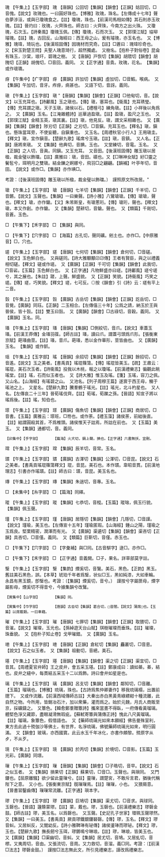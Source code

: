 <!-- { "loadSidebar": true } -->
瑰	【午集上】【玉字部】	瑰	【唐韻】公回切【集韻】【韻會】【正韻】姑回切，□音傀。【說文】玫瑰也。一曰圓好珠也。【博雅】玫瑰，珠名。【左傳成十七年】聲伯夢涉洹，或與已瓊瑰食之。【註】瓊瑰，珠也。【前漢司馬相如傳】其石則赤玉玫瑰。【註】晉灼曰：玫瑰，火齊珠也。師古曰：火齊珠，今南方之出火珠。　又瓊瑰，石次玉。【詩秦風】瓊瑰玉佩。【傳】瓊瑰，石而次玉。　又【郭璞江賦】珕珋璿瑰。【註】瑰，古回反。山海經曰：西王母之山，爰有璿瑰，亦玉名也。　又【博雅】瑰瑋，琦玩也。【後漢班固傳】因瑰材而究奇。【註】□蒼曰：瑰瑋珍奇也。　又【宋玉對楚王問】夫聖人瑰意琦行，超然獨處。　又樹名。【抱朴子對俗卷】昆侖有珠玉，沙棠，琅玕，碧瑰之樹。　又【唐韻】戸恢切【集韻】胡隈切【韻會】胡隗切【正韻】胡傀切，□音回。義同。　又【正字通】音貴。玫瑰，花名。　【集韻】或作瓌璝。

疨	【午集中】【疒字部】	疨	【廣韻】許加切【集韻】虛加切，□音鰕。喉病。　又【集韻】午加切，音牙。痄疨，病甚也。　又語下切，音訝。義同。

瑱	【午集上】【玉字部】	瑱	"【唐韻】【集韻】【韻會】【正韻】□他甸切，音。【說文】以玉充耳也。【詩鄘風】玉之瑱也。【傳】瑱，塞耳也。【衞風】充耳琇瑩。【傳】充耳謂之瑱。天子玉瑱，諸侯以石。【禮檀弓】練角瑱。【註】小祥後以角爲之。　又【廣韻】玉名。【江淹雜體詩】巡華過盈瑱。【註】盈瑱，盈尺之玉也。　又【郭璞江賦】金精玉英，瑱其裏。【註】瑱，他見反。瑱，謂文采相雜也。　又【廣韻】【集韻】【韻會】陟刃切【正韻】之刃切，□音鎭。充耳玉也。【釋名】瑱，鎭也。懸珠當耳旁，不使妄聽，自鎭重也。　又玉名。【周禮秋官小行人】王用瑱圭。【釋文】瑱，宜作鎭音。【楚辭九歌】瑤席兮玉瑱。【註】瑱，音鎮。　又人名。【正韻】唐將來瑱。　又【集韻】他典切，音腆。玉也。　又堂練切，音電。玉名。　又【正韻】之人切，音眞。同鎭。又玉充耳。　又音田。【後漢班固傳】雕玉瑱以居楹，裁金璧以飾璫。【註】廣雅曰：瑱，音田。礩也。又【□琳神女賦】紆□靈之鬢髢兮，珥明月之雙瑱。結金鑠之婀娜兮，飛羽□之翩翩。【韻補】叶亭年切，音田。　【說文】或作□。【集韻】亦作琠□。

考證：〔【後漢班固傳】雕玉瑱以所楹，裁金璧以飾璫。〕　謹照原文所改居。"

瑲	【午集上】【玉字部】	瑲	【唐韻】七羊切【集韻】【韻會】【正韻】千羊切，□音鏘。【說文】玉聲也。【集韻】一曰樂聲。【詩小雅】八鸞瑲瑲。【傳】瑲瑲，聲也。【釋文】瑲，亦作鎗。【又】朱芾斯皇，有瑲蔥珩。【傳】瑲珩，聲也。【釋文】瑲，本又作創。亦作鎗。　又【集韻】楚耕切，音鎗。聲也。　又【類篇】千剛切，音蒼。玉色。

□	【午集下】【禾字部】	□	【集韻】與同。

□	【午集下】【穴字部】	□	【海篇】古孔切，聲同礦。剜土也。亦作□。【中原雅音】□，穴也。

瑳	【午集上】【玉字部】	瑳	【唐韻】七何切【集韻】【韻會】倉何切，□音磋。【說文】玉色鮮白也。　又與磋同。【詩大雅顒顒卬卬傳】王者有賢臣，與之以禮義相切磋。【釋文】磋或作瑳。　又【廣韻】【正韻】千可切【集韻】【韻會】此我切，□音硰。【玉篇】玉色鮮白也。　又【正字通】凡物鮮盛亦曰瑳。【詩鄘風】瑳兮瑳兮，其之展也。【朱註】蹉，上聲。鮮盛貌。　又【正韻】笑貌。【詩衞風】巧笑之瑳。【傳】瑳，巧笑貌。【釋文】瑳，七可反。◎按《韻會》引《詩》云：瑳有平上二音。

瑴	【午集上】【玉字部】	瑴	【廣韻】古岳切【集韻】【韻會】【正韻】訖岳切，□音覺。【廣韻】同珏。【正韻】二玉相合。【左傳僖三十年】公爲之請，納玉於王與晉侯，皆十瑴。【註】雙玉曰瑴。　又【廣韻】【韻會】□古祿切，音穀。義同。　又【廣韻】玉名。同。

瑵	【午集上】【玉字部】	瑵	【唐韻】【集韻】□側絞切，音爪。【說文】車蓋玉瑵。【前漢王莽傳】金瑵羽葆。【師古註】瑵，讀曰爪。謂蓋弓頭爲爪形。【張衡東京賦】葩瑵曲莖。【註】瑵，音爪。葩瑵，悉以金作華形，莖皆曲也。　又【廣韻】玉名。　【集韻】或作釽。

瑶	【午集上】【玉字部】	瑤	【唐韻】余招切【集韻】【韻會】【正韻】餘招切，□音遙。【說文】玉之美者。【書禹貢】瑤琨篠簜。【傳】瑤琨皆美玉。【疏】王肅云：瑤琨，美石次玉者。【詩衞風】投我以木桃，報之以瓊瑤。【前漢禮樂志】徧觀此眺瑤堂。【註】瑤，石而似玉者也。　又【詩大雅】惟玉及瑤。【箋】玉瑤，容刀之佩。　又山名。【山海經】有瑤碧之山。　又池名。【列子周穆王篇】遂賔于西王母，觴于瑤池之上。　又星名。【楚辭九歎】騰羣鶴于瑤光。【註】瑤光，北斗杓星也。　又人名。【左傳哀二十三年】晉荀瑤伐齊。【註】荀瑤，荀躒之孫。【晉語】知宣子將以瑤爲後。【註】瑤，知伯也。

瑹	【午集上】【玉字部】	瑹	【廣韻】傷魚切【集韻】【韻會】【正韻】商居切，□音書。【玉篇】廣雅云：瑹班，□笏也。或作荼。【禮玉藻】諸侯荼，前絀後直。【註】絀謂圓殺其首，不爲椎頭。諸侯惟天子詘焉，所詘在前也。　又【玉篇】美玉。　又【集韻】通都切，音。義同。

	【卯集中】【手字部】		【篇海】火犬切，鋗上聲。捵也。【正字通】六書無扷，宜刪。

瑺	【午集上】【玉字部】	瑺	【集韻】辰羊切，音常。玉名。

瑻	【午集上】【玉字部】	瑻	【廣韻】古渾切【集韻】公渾切，□音昆。【說文】石之美者。【書禹貢瑤琨篠簜釋文】琨，音昆。美石也。本作瑻。韋昭音貫。【前漢地理志】引書亦作瑤瑻。【註】師古曰：瑻，音昆。美玉名也。

瑼	【午集上】【玉字部】	瑼	【集韻】朱遄切，音專。玉名。

□	【未集中】【糸字部】	□	【篇海】同繹。

瑽	【午集上】【玉字部】	瑽	【集韻】七恭切，音樅。【玉篇】瑽瑢，佩玉行貌。【集韻】佩玉聲。

瑾	【午集上】【玉字部】	瑾	【唐韻】居隱切【集韻】【韻會】几隱切，□音謹。【說文】瑾瑜，美玉也。【左傳宣十五年】瑾瑜匿瑕。【山海經】鍾山之陽，瑾瑜之玉爲良。堅栗精密，潤澤而有光。　又【廣韻】渠遴切【集韻】【韻會】渠吝切【正韻】具吝切，□音僅。義同。　又【類篇】巨靳切，音僅。赤玉也。

□	【午集下】【穴字部】	□	【字彙補】與□同。【古音騈字】逯□。亦作□。

□	【午集下】【禾字部】	□	【正字通】音義闕。□子，果名。詳草部莫字註。

瑿	【午集上】【玉字部】	瑿	【集韵】煙奚切，音鷖。美石，黑色。【正韵】黑玉。舊註美石黑色，誤。【本草】琥珀千年者爲瑿，状似□玉，黑如純漆，大如車輪。永昌有黑玉鏡，卽瑿也。考證：〔【集韻】煙奚切，音兮。〕　謹按兮字屬匣母，煙字屬影母，煙奚切不得音兮，今據集韻兮改鷖。 

	【寅集中】【山字部】		【集韻】同。

	【寅集中】【巾字部】		【唐韻】古沓切【集韻】葛合切，□音閤。【說文】蒲席□也。【玉篇】以席載穀。一曰車藉。

璀	【午集上】【玉字部】	璀	【唐韻】七罪切【集韻】【韻會】【正韻】取猥切，□音漼。【說文】璀璨，玉光也。【孫綽遊天台山賦】琪樹璀璨而垂珠。【註】璀璨，珠垂貌。　又【抱朴子知止卷】戈甲璀錯。　又【廣韻】玉名。

璁	【午集上】【玉字部】	璁	【唐韻】【正韻】倉紅切【集韻】麤叢切，□音悤。【說文】石之似玉者。　又【集韻】祖動切，音總。美石。

璂	【午集上】【玉字部】	璂	【唐韻】【集韻】【韻會】渠之切【正韻】渠宜切，□音其。【周禮夏官弁師】王之皮弁，會五采玉璂。【註】鄭康成曰：讀如綦。綦，結也。皮弁之縫中，每貫結五采玉十二以爲飾。詩曰會弁如星是也。

璃	【午集上】【玉字部】	璃	【廣韻】呂支切【集韻】【韻會】鄰知切，□音離。【玉篇】瑠璃也。【博雅】琉璃，珠也。【古詩爲焦仲卿妻作】移我琉璃榻，出置前牕下。　又或作流離。【前漢西域傳師古註】大秦出赤白黑黃靑綠縹紺十種流離，此自然之物。今所用，皆銷冶石汁，加以衆藥，灌而爲之。始於元魏，月氏人商販至京，採礦鑄之。　又簟色。【韓愈鄭羣贈簟詩】攜來當晝不得臥，一府傳看黃瑠璃。體堅色淨又藏節，盡眼凝滑無瑕疵。【蘇軾寄簟與蒲傳正詩】愧此八尺黃瑠璃。【註】瑠璃，象簟色，假借語也。　又【藥師琉璃光如來本願經】佛告曼殊室利，東方去此過十殑伽沙等佛土，有世界，名淨琉璃，佛號藥師琉璃光如來，明行圓滿。　又【韻會】玻璃，亦西國寶。此云水玉千年冰化，亦書作頗黎。殑原字从歺，不从歹。

璄	【午集上】【玉字部】	璄	【廣韻】於丙切【集韻】於境切，□音影。【玉篇】玉光彩。【廣韻】同璟。

璅	【午集上】【玉字部】	璅	【唐韻】【集韻】【韻會】□子晧切，音早。【說文】石之似玉者。　又【集韻】損果切【正韻】蘇果切，□音□。玉聲也。與瑣同。　又門鏤也。【屈原離騷】欲少留此靈璅兮。【註】靈璅，謂楚宮，不敢斥言君，猶後代稱陛下之意。　又小也。【張衡東京賦】旣璅璅焉。【註】璅璅，小也。　又猥屑意。【晉書習鑿齒傳】璅璅常流離。【正字通】瑣本字。

璆	【午集上】【玉字部】	璆	【廣韻】巨鳩切【集韻】渠尤切，□音求。與球同。玉磬也。【晉語】籧篨蒙璆。【註】蒙，戴也。璆，玉磬也。【前漢禮樂志】璆磬金鼓。【師古註】璆，美玉名。以爲磬也。　又玉聲。【史記孔子世家】環珮玉聲璆然。　又【集韻】一曰美玉。【書禹貢】厥貢璆鐵銀鏤砮磬。【傳】璆，玉名。【釋文】璆音虯。又居虯反，又閭幼反。【詩小雅鞞琫有珌傳】諸侯璗琫而璆珌。【釋文】璆，玉也。【楚辭九歌】撫長劒兮玉珥，璆鏘鳴兮琳琅。【註】璆，琳琅，皆美玉也。　又【廣韻】【集韻】□渠幽切，音虯。又【集韻】居尤切，音鳩。又居虬切，音樛。又夷周切，音由。又張流切，音周。又力救切，音溜。義□同。考證：〔【前漢□法志】璆磬金鼓。〕　謹按□法志無此文，所引見禮樂志，謹改爲禮樂志。 

